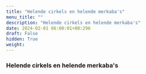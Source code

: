 ```yaml
---
title: "Helende cirkels en helende merkaba's"
menu_title: ""
description: "Helende cirkels en helende merkaba's"
date: 2024-02-01 06:00:01+00:296
draft: False
hidden: True
weight:
---
```

### Helende cirkels en helende merkaba's
